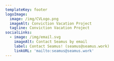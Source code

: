 ```yaml
---
templateKey: footer
logoImage:
  image: /img/CVLogo.png
  imageAlt: Conviction Vacation Project  
  tagline: Conviction Vacation Project
socialLinks:
  - image: /img/email.svg
    imageAlt: Contact Seamus by email 
    label: Contact Seamus! (seamus@seamus.work)
    linkURL: 'mailto:seamus@seamus.work'
---
```


